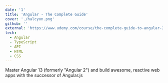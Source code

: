 ```yaml
---
date: '1'
title: 'Angular - The Complete Guide'
cover: './halcyon.png'
github: ''
external: 'https://www.udemy.com/course/the-complete-guide-to-angular-2/'
tech:
  - Angular
  - TypeScript
  - API
  - HTML 
  - CSS
---
```


Master Angular 13 (formerly "Angular 2") and build awesome, reactive web apps with the successor of Angular.js
